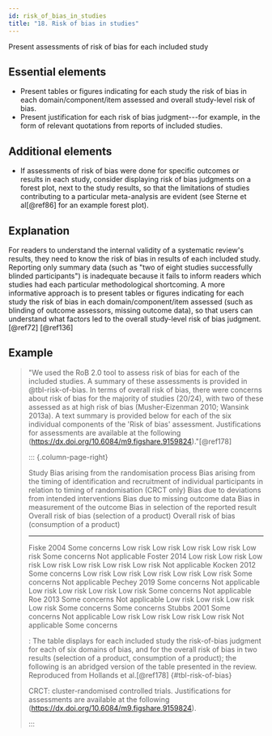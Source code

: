 ```yaml
---
id: risk_of_bias_in_studies
title: "18. Risk of bias in studies"
---
```


Present assessments of risk of bias for each included study

## Essential elements

-   Present tables or figures indicating for each study the risk of bias
    in each domain/component/item assessed and overall study-level risk
    of bias.
-   Present justification for each risk of bias judgment---for example,
    in the form of relevant quotations from reports of included studies.

## Additional elements

-   If assessments of risk of bias were done for specific outcomes or
    results in each study, consider displaying risk of bias judgments on
    a forest plot, next to the study results, so that the limitations of
    studies contributing to a particular meta-analysis are evident (see
    Sterne et al[@ref86] for an example forest plot).

## Explanation 

For readers to understand the internal validity of a
systematic review's results, they need to know the risk of bias in
results of each included study. Reporting only summary data (such as
"two of eight studies successfully blinded participants") is inadequate
because it fails to inform readers which studies had each particular
methodological shortcoming. A more informative approach is to present
tables or figures indicating for each study the risk of bias in each
domain/component/item assessed (such as blinding of outcome assessors,
missing outcome data), so that users can understand what factors led to
the overall study-level risk of bias judgment.[@ref72] [@ref136]

## Example

> "We used the RoB 2.0 tool to assess risk of bias for each of the
included studies. A summary of these assessments is provided in @tbl-risk-of-bias. In terms of overall risk of bias, there
were concerns about risk of bias for the majority of studies (20/24),
with two of these assessed as at high risk of bias (Musher‐Eizenman
2010; Wansink 2013a). A text summary is provided below for each of the
six individual components of the 'Risk of bias' assessment.
Justifications for assessments are available at the following
(<https://dx.doi.org/10.6084/m9.figshare.9159824>)."[@ref178]
> 
> ::: {.column-page-right}
> 
> Study         Bias arising from the randomisation process   Bias arising from the timing of identification and recruitment of individual participants in relation to timing of randomisation (CRCT only)   Bias due to deviations from intended interventions   Bias due to missing outcome data   Bias in measurement of the outcome   Bias in selection of the reported result   Overall risk of bias (selection of a product)   Overall risk of bias (consumption of a product)
> ------------- --------------------------------------------- ---------------------------------------------------------------------------------------------------------------------------------------------- ---------------------------------------------------- ---------------------------------- ------------------------------------ ------------------------------------------ ----------------------------------------------- -------------------------------------------------
> Fiske 2004    Some concerns                                 Low risk                                                                                                                                       Low risk                                             Low risk                           Low risk                             Low risk                                   Some concerns                                   Not applicable
> Foster 2014   Low risk                                      Low risk                                                                                                                                       Low risk                                             Low risk                           Low risk                             Low risk                                   Low risk                                        Not applicable
> Kocken 2012   Some concerns                                 Low risk                                                                                                                                       Low risk                                             Low risk                           Low risk                             Low risk                                   Some concerns                                   Not applicable
> Pechey 2019   Some concerns                                 Not applicable                                                                                                                                 Low risk                                             Low risk                           Low risk                             Low risk                                   Some concerns                                   Not applicable
> Roe 2013      Some concerns                                 Not applicable                                                                                                                                 Low risk                                             Low risk                           Low risk                             Low risk                                   Some concerns                                   Some concerns
> Stubbs 2001   Some concerns                                 Not applicable                                                                                                                                 Low risk                                             Low risk                           Low risk                             Low risk                                   Not applicable                                  Some concerns
> 
> : The table displays for each included study the risk-of-bias judgment for each of six domains of bias, and for the overall risk of bias in two results (selection of a product, consumption of a product); the following is an abridged version of the table presented in the review. Reproduced from Hollands et al.[@ref178] {#tbl-risk-of-bias}
> 
> CRCT: cluster-randomised controlled trials. Justifications for
> assessments are available at the following
> (<https://dx.doi.org/10.6084/m9.figshare.9159824>).
> 
> :::
